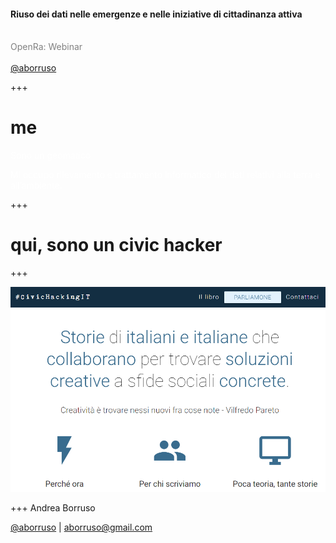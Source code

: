 #### Riuso dei dati nelle emergenze e nelle iniziative di cittadinanza attiva
<br>
<span style="color:gray">OpenRa: Webinar</span>
<br>
<span style="color:gray"></span>
<br>
<span style="color:gray"><a href="https://twitter.com/aborruso" target="_blank">@aborruso</a></span>

+++

# me

<span style="color:white">Sono un geomatico</span>

<span style="color:white">Mi occupo rilevamento e trattamento informatico
dei dati relativi alla terra e all’ambiente.</span>

+++

# qui, sono un civic hacker

+++

[![Foo](./imgs/civicHacking.png)](http://civichacking.it)

+++
Andrea Borruso

[@aborruso](https://twitter.com/aborruso) | [aborruso@gmail.com](mailto:aborruso@gmail.com)